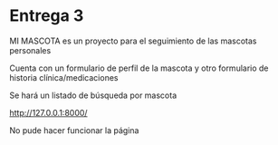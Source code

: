 # Entrega 3
MI MASCOTA es un proyecto para el seguimiento de las mascotas personales

Cuenta con un formulario de perfil de la mascota y otro formulario de historia clínica/medicaciones

Se hará un listado de búsqueda por mascota

 http://127.0.0.1:8000/

 No pude hacer funcionar la página